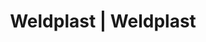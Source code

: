 ---
Link: "file:/Users/vinayakpatel/Downloads/www.weldplast.cz/eshop_products_compare/add/eshop-products-variant636"
product_name: "null"
product_id: "null"
title: "Weldplast | Weldplast"
product_desc: ""
product_specs: ""
product_downloads: ""
href: ""
accessories: ""
similar_products: ""
---